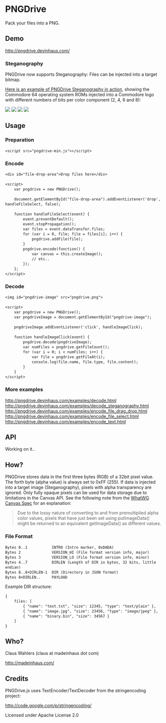 # PNGDrive

Pack your files into a PNG.

## Demo

http://pngdrive.devinhaus.com/

### Steganography

PNGDrive now supports Steganography: Files can be injected into a target bitmap.

[Here is an example of PNGDrive Steganography in action](http://pngdrive.devinhaus.com/examples/decode_steganography.html), showing the Commodore 64 operating system ROMs injected into a Commodore logo with different numbers of bits per color component (2, 4, 6 and 8):

![](https://github.com/MadeInHaus/PNGDrive/raw/master/examples/images/commodore_2bit.png)
![](https://github.com/MadeInHaus/PNGDrive/raw/master/examples/images/commodore_4bit.png)
![](https://github.com/MadeInHaus/PNGDrive/raw/master/examples/images/commodore_6bit.png)
![](https://github.com/MadeInHaus/PNGDrive/raw/master/examples/images/commodore_8bit.png)

## Usage

### Preparation

	<script src="pngdrive-min.js"></script>

### Encode

	<div id="file-drop-area">Drop files here</div>

	<script>
		var pngdrive = new PNGDrive();

		document.getElementById("file-drop-area").addEventListener('drop', handleFileSelect, false);

		function handleFileSelect(event) {
			event.preventDefault();
			event.stopPropagation();
			var files = event.dataTransfer.files;
			for (var i = 0, file; file = files[i]; i++) {
				pngdrive.addFile(file);
			}
			pngdrive.encode(function() {
				var canvas = this.createImage();
				// etc..
			});
		};
	</script>

### Decode

	<img id="pngdrive-image" src="pngdrive.png">

	<script>
		var pngdrive = new PNGDrive();
		var pngdriveImage = document.getElementById("pngdrive-image");

		pngdriveImage.addEventListener('click', handleImageClick);

		function handleImageClick(event) {
			pngdrive.decode(pngdriveImage);
			var numFiles = pngdrive.getFileCount();
			for (var i = 0; i < numFiles; i++) {
				var file = pngdrive.getFileAt(i);
				console.log(file.name, file.type, file.content);
			}
		}
	</script>

### More examples

http://pngdrive.devinhaus.com/examples/decode.html  
http://pngdrive.devinhaus.com/examples/decode_steganography.html  
http://pngdrive.devinhaus.com/examples/encode_file_drag_drop.html  
http://pngdrive.devinhaus.com/examples/encode_file_select.html  
http://pngdrive.devinhaus.com/examples/encode_text.html  

## API

Working on it..

## How?

PNGDrive stores data in the first three bytes (RGB) of a 32bit pixel value.
The forth byte (alpha value) is always set to 0xFF (255). If data is injected into a
target image (Steganography), pixels with alpha transparency are ignored.
Only fully opaque pixels can be used for data storage due to limitations
in the Canvas API. See the following note from the
[WhatWG Canvas Spec](http://www.whatwg.org/specs/web-apps/current-work/multipage/the-canvas-element.html#dom-context-2d-getimagedata)
for an explanation:

> Due to the lossy nature of converting to and from
> premultiplied alpha color values, pixels that have just been set using putImageData()
> might be returned to an equivalent getImageData() as different values.

### File Format

	Bytes 0..1           INTRO (Intro marker, 0xDADA)
	Bytes 2              VERSION_HI (File format version info, major)
	Bytes 3              VERSION_LO (File format version info, minor)
	Bytes 4..7           DIRLEN (Length of DIR in bytes, 32 bits, little endian)
	Bytes 8..8+DIRLEN-1  DIR (Directory in JSON format)
    Bytes 8+DIRLEN..     PAYLOAD

Example DIR structure:

	{
		files: [
			{ "name": "text.txt", "size": 12345, "type": "text/plain" },
			{ "name": "image.jpg", "size": 23456, "type": "image/jpeg" },
			{ "name": "binary.bin", "size": 34567 }
		]
	}

## Who?

Claus Wahlers (claus at madeinhaus dot com)

http://madeinhaus.com/

## Credits

PNGDrive.js uses TextEncoder/TextDecoder from the stringencoding project:

http://code.google.com/p/stringencoding/

Licensed under Apache License 2.0
